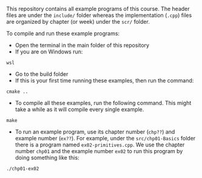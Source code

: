 This repository contains all example programs of this course. The header files are under the `include/` folder whereas the implementation (`.cpp`) files are organized by chapter (or week) under the `scr/` folder.

To compile and run these example programs:
* Open the terminal in the main folder of this repository
* If you are on Windows run:
```
wsl
```
* Go to the build folder
* If this is your first time running these examples, then run the command:
```
cmake ..
```

* To compile all these examples, run the following command. This might take a while as it will compile every single example. 
```
make 
```

* To run an example program, use its chapter number (`chp??`) and example number (`ex??`). For example, under the `src/chp01-Basics` folder there is a program named `ex02-primitives.cpp`. We use the chapter number `chp01` and the example number `ex02` to run this program by doing something like this:

```
./chp01-ex02 
```

